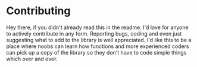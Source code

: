 # Contributing

Hey there, if you didn't already read this in the readme. I'd love for anyone to
actively contribute in any form. Reporting bugs, coding and even just suggesting
what to add to the library is well appreciated. I'd like this to be a place
where noobs can learn how functions and more experienced coders can pick up a
copy of the library so they don't have to code simple things which over and
over.
